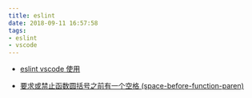 ```yaml
---
title: eslint
date: 2018-09-11 16:57:58
tags:
- eslint
- vscode
---
```


* [eslint vscode 使用](https://segmentfault.com/a/1190000009077086)

* [要求或禁止函数圆括号之前有一个空格 (space-before-function-paren)](http://eslint.cn/docs/rules/space-before-function-paren)

